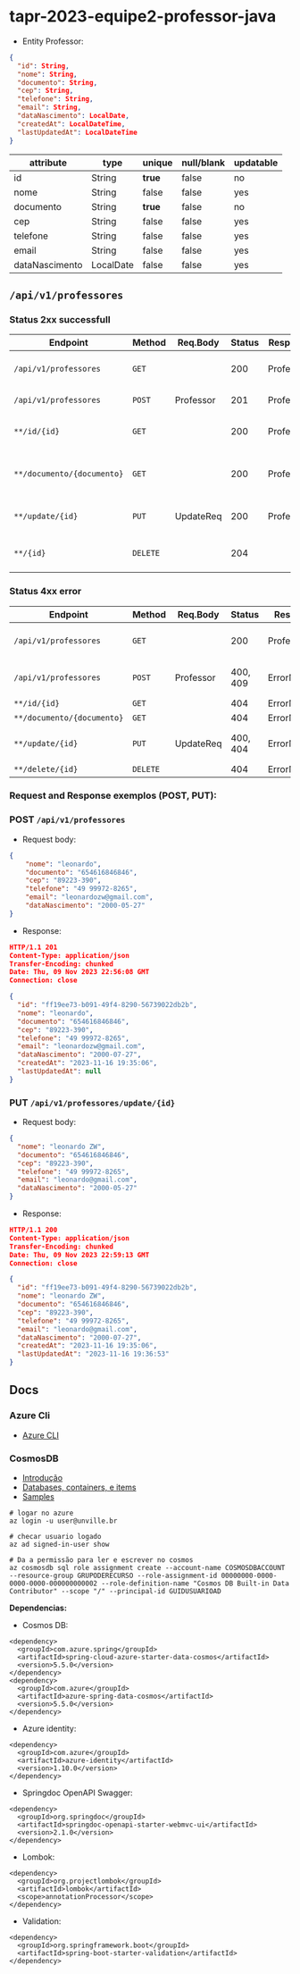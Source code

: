 # tapr-2023-equipe2-professor-java

- Entity Professor:
```json
{
  "id": String,
  "nome": String,
  "documento": String,
  "cep": String,
  "telefone": String,
  "email": String,
  "dataNascimento": LocalDate,
  "createdAt": LocalDateTime,
  "lastUpdatedAt": LocalDateTime
}
```

| attribute  | type  | unique  | null/blank  | updatable  |
|---|---|---|---|---|
| id  | String  | **true**  | false  | no  |
| nome  | String  | false  | false  | yes  |
| documento  | String  | **true**  | false  | no  |
| cep  | String  | false  | false  | yes  |
| telefone  | String  | false  | false  | yes  |
| email  | String  | false  | false  | yes  |
| dataNascimento  | LocalDate  | false  | false  | yes  |

## `/api/v1/professores`

### **Status 2xx successfull**

| Endpoint  | Method  | Req.Body  | Status  | Resp.Body  | Description  |
|---|---|---|---|---|---|
| `/api/v1/professores`  | `GET`  |   | 200  | Professor[]  | Retorna todos os professores.  |
| `/api/v1/professores`  | `POST`  | Professor  | 201  | Professor  | Cria novo professor.  |
| `**/id/{id}`  | `GET`  |   | 200  | Professor  | Retorna o professor dado um id.  |
| `**/documento/{documento}`  | `GET`  |   | 200  | Professor  | Retorna o professor dado um documento.  |
| `**/update/{id}`  | `PUT`  | UpdateReq  | 200  | Professor  | Atualiza um professor dado um id.  |
| `**/{id}`  | `DELETE`  |   | 204  |   | Deleta um professor dado um id.  |

### **Status 4xx error**

| Endpoint  | Method  | Req.Body  | Status  | Resp.Body  | Description  |
|---|---|---|---|---|---|
| `/api/v1/professores`  | `GET`  |   | 200  | Professor[] | Retorna uma lista vazia.  |
| `/api/v1/professores`  | `POST`  | Professor  | 400, 409  | ErrorMessage  | Bad request or Conflict.  |
| `**/id/{id}`  | `GET`  |   | 404  | ErrorMessage  | Not Found.  |
| `**/documento/{documento}`  | `GET`  |   | 404  | ErrorMessage  |  Not Found.  |
| `**/update/{id}`  | `PUT`  | UpdateReq | 400, 404  | ErrorMessage  | Bad Request or Not Found.  |
| `**/delete/{id}`  | `DELETE`  |   | 404  | ErrorMessage  | Not Found.  |

### Request and Response exemplos (POST, PUT):

### POST `/api/v1/professores`

- Request body:
```json
{
    "nome": "leonardo",
    "documento": "654616846846",
    "cep": "89223-390",
    "telefone": "49 99972-8265",
    "email": "leonardozw@gmail.com",
    "dataNascimento": "2000-05-27"
}
```

- Response:
```json
HTTP/1.1 201 
Content-Type: application/json
Transfer-Encoding: chunked
Date: Thu, 09 Nov 2023 22:56:08 GMT
Connection: close

{
  "id": "ff19ee73-b091-49f4-8290-56739022db2b",
  "nome": "leonardo",
  "documento": "654616846846",
  "cep": "89223-390",
  "telefone": "49 99972-8265",
  "email": "leonardozw@gmail.com",
  "dataNascimento": "2000-07-27",
  "createdAt": "2023-11-16 19:35:06",
  "lastUpdatedAt": null
}
```

### PUT `/api/v1/professores/update/{id}`

- Request body:
```json
{
  "nome": "leonardo ZW",
  "documento": "654616846846",
  "cep": "89223-390",
  "telefone": "49 99972-8265",
  "email": "leonardo@gmail.com",
  "dataNascimento": "2000-05-27"
}
```
- Response:
```json
HTTP/1.1 200 
Content-Type: application/json
Transfer-Encoding: chunked
Date: Thu, 09 Nov 2023 22:59:13 GMT
Connection: close

{
  "id": "ff19ee73-b091-49f4-8290-56739022db2b",
  "nome": "leonardo ZW",
  "documento": "654616846846",
  "cep": "89223-390",
  "telefone": "49 99972-8265",
  "email": "leonardo@gmail.com",
  "dataNascimento": "2000-07-27",
  "createdAt": "2023-11-16 19:35:06", 
  "lastUpdatedAt": "2023-11-16 19:36:53"
}
```

## Docs
### Azure Cli
- [Azure CLI](https://learn.microsoft.com/en-us/cli/azure/install-azure-cli-linux?pivots=apt)
### CosmosDB
- [Introdução](https://learn.microsoft.com/en-us/azure/cosmos-db/introduction)
- [Databases, containers, e items](https://learn.microsoft.com/en-us/azure/cosmos-db/resource-model)
- [Samples](https://github.com/Azure-Samples/azure-spring-data-cosmos-java-sql-api-samples)

```properties
# logar no azure
az login -u user@unville.br

# checar usuario logado
az ad signed-in-user show

# Da a permissão para ler e escrever no cosmos
az cosmosdb sql role assignment create --account-name COSMOSDBACCOUNT --resource-group GRUPODERECURSO --role-assignment-id 00000000-0000-0000-0000-000000000002 --role-definition-name "Cosmos DB Built-in Data Contributor" --scope "/" --principal-id GUIDUSUARIOAD
```

**Dependencias:**
- Cosmos DB:
```properties
<dependency>
  <groupId>com.azure.spring</groupId>
  <artifactId>spring-cloud-azure-starter-data-cosmos</artifactId>
  <version>5.5.0</version>
</dependency>
<dependency>
  <groupId>com.azure</groupId>
  <artifactId>azure-spring-data-cosmos</artifactId>
  <version>5.5.0</version>
</dependency>
```
- Azure identity:
```properties
<dependency>
  <groupId>com.azure</groupId>
  <artifactId>azure-identity</artifactId>
  <version>1.10.0</version>
</dependency>
```
- Springdoc OpenAPI Swagger:
```properties
<dependency>
  <groupId>org.springdoc</groupId>
  <artifactId>springdoc-openapi-starter-webmvc-ui</artifactId>
  <version>2.1.0</version>
</dependency>
```
- Lombok:
```properties
<dependency>
  <groupId>org.projectlombok</groupId>
  <artifactId>lombok</artifactId>
  <scope>annotationProcessor</scope>
</dependency>
```
- Validation:
```properties
<dependency>
  <groupId>org.springframework.boot</groupId>
  <artifactId>spring-boot-starter-validation</artifactId>
</dependency>
```
